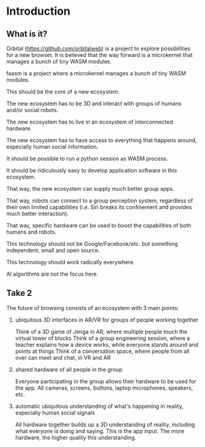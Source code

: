 # Introduction

## What is it?

Orbital (https://github.com/orbitalweb) is a project to explore possibilities for a new browser. It is believed that the way forward is a microkernel that manages a bunch of tiny WASM modules.

faasm is a project where a microkernel manages a bunch of tiny WASM modules.

This should be the core of a new ecosystem.

The new ecosystem has to be 3D and interact with groups of humans and/or social robots.

The new ecosystem has to live in an ecosystem of interconnected hardware.

The new ecosystem has to have access to everything that happens around, especially human social information.

It should be possible to run a python session as WASM process.

It should be ridiculously easy to develop application software in this ecosystem.

That way, the new ecosystem can supply much better group apps.

That way, robots can connect to a group perception system, regardless of their own limited capabilities (i.e. Siri breaks its confinement and provides much better interaction).

That way, specific hardware can be used to boost the capabilities of both humans and robots.

This technology should not be Google/Facebook/etc. but something independent, small and open source.

This technology should work radically everywhere.

AI algorithms are not the focus here.

## Take 2

The future of browsing consists of an ecosystem with 3 main points:

1. ubiquitous 3D interfaces in AR/VR for groups of people working together

    Think of a 3D game of Jenga in AR, where multiple people touch the virtual tower of blocks
    Think of a group engineering session, where a teacher explains how a device works, while everyone stands around and points at things
    Think of a conversation space, where people from all over can meet and chat, in VR and AR

2. shared hardware of all people in the group

    Everyone participating in the group allows their hardware to be used for the app.
    All cameras, screens, buttons, laptop microphones, speakers, etc.

3. automatic ubiquitous understanding of what's happening in reality, especially human social signals

    All hardware together builds up a 3D understanding of reality, including what everyone is doing and saying. This is the app input.
    The more hardware, the higher quality this understanding.
